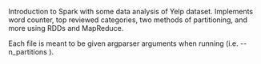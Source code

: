 Introduction to Spark with some data analysis of Yelp dataset. Implements word counter, top reviewed categories, two methods of partitioning, and more using RDDs and MapReduce.

Each file is meant to be given argparser arguments when running (i.e. --n_partitions <n>).
